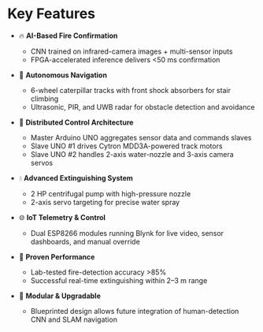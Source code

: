 # Key Features

- 🔥 **AI-Based Fire Confirmation**  
  - CNN trained on infrared-camera images + multi-sensor inputs  
  - FPGA-accelerated inference delivers <50 ms confirmation  

- 🤖 **Autonomous Navigation**  
  - 6-wheel caterpillar tracks with front shock absorbers for stair climbing  
  - Ultrasonic, PIR, and UWB radar for obstacle detection and avoidance  

- 🚒 **Distributed Control Architecture**  
  - Master Arduino UNO aggregates sensor data and commands slaves  
  - Slave UNO #1 drives Cytron MDD3A-powered track motors  
  - Slave UNO #2 handles 2-axis water-nozzle and 3-axis camera servos  

- 💧 **Advanced Extinguishing System**  
  - 2 HP centrifugal pump with high-pressure nozzle  
  - 2-axis servo targeting for precise water spray  

- 🌐 **IoT Telemetry & Control**  
  - Dual ESP8266 modules running Blynk for live video, sensor dashboards, and manual override  

- 🏅 **Proven Performance**  
  - Lab-tested fire-detection accuracy >85%  
  - Successful real-time extinguishing within 2–3 m range  

- 🔧 **Modular & Upgradable**  
  - Blueprinted design allows future integration of human-detection CNN and SLAM navigation  
